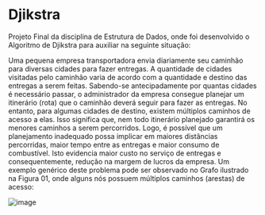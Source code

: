 # Djikstra

Projeto Final da disciplina de Estrutura de Dados, onde foi desenvolvido o Algoritmo de Djikstra para auxiliar na seguinte situação:

Uma pequena empresa transportadora envia diariamente seu caminhão para diversas
cidades para fazer entregas. A quantidade de cidades visitadas pelo caminhão varia de
acordo com a quantidade e destino das entregas a serem feitas. Sabendo-se
antecipadamente por quantas cidades é necessário passar, o administrador da empresa
consegue planejar um itinerário (rota) que o caminhão deverá seguir para fazer as entregas.
No entanto, para algumas cidades de destino, existem múltiplos caminhos de acesso
a elas. Isso significa que, nem todo itinerário planejado garantirá os menores caminhos a
serem percorridos. Logo, é possível que um planejamento inadequado possa implicar em
maiores distâncias percorridas, maior tempo entre as entregas e maior consumo de
combustível. Isto evidencia maior custo no serviço de entregas e consequentemente,
redução na margem de lucros da empresa.
Um exemplo genérico deste problema pode ser observado no Grafo ilustrado na
Figura 01, onde alguns nós possuem múltiplos caminhos (arestas) de acesso:

![image](https://github.com/JhayneK/Djikstra/assets/103227909/60dca249-a404-41a5-ba6a-819f3efe1873)

